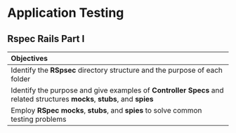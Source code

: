 # Application Testing
## Rspec Rails Part I

| Objectives |
| :---- |
| Identify the **RSpsec** directory structure and the purpose of each folder |
| Identify the purpose and give examples of **Controller Specs** and related structures **mocks**, **stubs**, and **spies** |
| Employ **RSpec** **mocks**, **stubs**, and **spies** to solve common testing problems |


